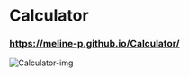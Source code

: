 # Calculator
### https://meline-p.github.io/Calculator/

![Calculator-img](https://user-images.githubusercontent.com/98113220/221448269-0fcf2a9e-c09b-4df2-90e0-a1497abc3706.png)
